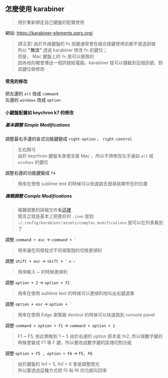## 怎麼使用 karabiner

> 用於重新綁定自己鍵盤的配置使用

網站: https://karabiner-elements.pqrs.org/

> 請注意! 由於外接鍵盤的 fn 按鍵通常會在組合按鍵使用前都不發送訊號  
> 所以 **"無法"** 透過 karabiner 修改 fn 的鍵位；  
> 但是， Mac 鍵盤上的 `fn` 是可以替換的  
> 因為他的確會傳送一個訊號給電腦，karabiner 就可以攔截到這個訊號、對其鍵位做修改

#### 常見的修改

把左邊的 `alt` 改成 `command`  
左邊的 `windows` 改成 `option`

#### 小鍵盤配置如 keychron k7 的修改

##### 基本調整 Simple Modifications

調整最右手邊的各式功能鍵變成 `right-option` 、 `right-control`

> 左右開弓  
> 由於 keychron 鍵盤本身便支援 Mac ，所以不用修改左手邊如 `alt` 或 `windows` 的鍵位

調整右邊的功能鍵變成 `f4`

> 用來在使用 sublime text 的時候可以快速跳去搜尋結果所在的位置

##### 複雜調整 Comple Modifications

> 複雜調整的詳細文件看[這裡](https://karabiner-elements.pqrs.org/docs/manual/configuration/configure-complex-modifications/)  
> 簡言之就是基本上把產好的 `.json` 放到 `~/.config/karabiner/assets/complex_modifications` 就可以在列表看到了

調整 `command + esc` -> `` command + ` ``

> 用來讓在同樣程式不同視窗間的切換更順利

調整 `shift + esc` -> `` shift + ` `` = `~`

> 用來輸入 ~ 的時候更順利

調整 `option + 2` -> `option + f2`

> 用來在使用 sublime text 的時候可以更順利地叫出右鍵選單

調整 `option + esc` -> `` option + ` ``

> 用來在使用 Edge 瀏覽器 devtool 的時候可以快速跳到 console panel

調整 `command + option + F1` -> `command + option + 1`

> F1 ~ F5, 依此類推到 1 ~ 5
> 由於右邊的 option 原本是 fn2, 所以按數字鍵的時候會變成 F1 等 F 鍵，所以要改成數字鍵的區塊切割功能

調整 `option + F5 , option + F6` -> `F5, F6`

> 由於鍵盤的 fn1 + 5, fn1 + 6 會是調整燈光  
> 所以要透過這種方式把 f5 和 f6 的功能叫回來
